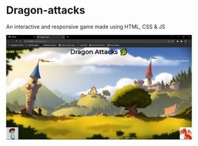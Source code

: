 ﻿# Dragon-attacks
 
 <p> An interactive and responsive game made using HTML, CSS & JS</p>

<img src="home.png">
